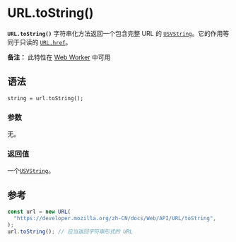 # URL.toString()

**`URL.toString()`** 字符串化方法返回一个包含完整 URL 的 [`USVString`](https://developer.mozilla.org/zh-CN/docs/Web/JavaScript/Reference/Global_Objects/String)。它的作用等同于只读的 [`URL.href`](https://developer.mozilla.org/zh-CN/docs/Web/API/URL/href)。

**备注：** 此特性在 [Web Worker](https://developer.mozilla.org/zh-CN/docs/Web/API/Web_Workers_API) 中可用

## 语法

```
string = url.toString();
```

### 参数

无。

### 返回值

一个[`USVString`](https://developer.mozilla.org/zh-CN/docs/Web/JavaScript/Reference/Global_Objects/String)。

## 参考

```js
const url = new URL(
  "https://developer.mozilla.org/zh-CN/docs/Web/API/URL/toString",
);
url.toString(); // 应当返回字符串形式的 URL
```